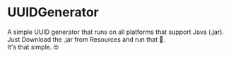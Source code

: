 # UUIDGenerator
A simple UUID generator that runs on all platforms that support Java (.jar).<br>
Just Download the .jar from Resources and run that 💩.<br>
It's that simple. 🤓
